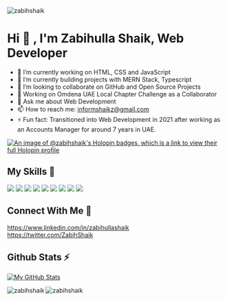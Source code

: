 <p align="left"> <img src="https://komarev.com/ghpvc/?username=zabihshaik&label=Profile%20views&color=3cb0fa&style=flat" alt="zabihshaik" /> </p>

# Hi 👋 , I'm Zabihulla Shaik, Web Developer
          
- 🔭 I’m currently working on HTML, CSS and JavaScript
- 🌱 I’m currently building projects with MERN Stack, Typescript
- 👯 I’m looking to collaborate on GitHub and Open Source Projects
- 🔭 Working on Omdena UAE Local Chapter Challenge as a Collaborator
- 💬 Ask me about Web Development
- 📫 How to reach me: informshaikz@gmail.com
- ⚡ Fun fact: Transitioned into Web Development in 2021 after working as an Accounts Manager for around 7 years in UAE.

[![An image of @zabihshaik's Holopin badges, which is a link to view their full Holopin profile](https://holopin.me/zabihshaik)](https://holopin.io/@zabihshaik)

## My Skills 🚀

![](https://img.shields.io/badge/HTML5-E34F26?style=for-the-badge&logo=html5&logoColor=white)
![](https://img.shields.io/badge/CSS3-1572B6?style=for-the-badge&logo=css3&logoColor=white)
![](https://img.shields.io/badge/JavaScript-F7DF1E?style=for-the-badge&logo=javascript&logoColor=white)
![](https://img.shields.io/badge/react-%2320232a.svg?style=for-the-badge&logo=react&logoColor=%2361DAFB)
![](https://img.shields.io/badge/Git-F05032?style=for-the-badge&logo=git&logoColor=white)
![](https://img.shields.io/badge/Redux-593D88?style=for-the-badge&logo=redux&logoColor=white)
![](https://img.shields.io/badge/Bootstrap-38B2AC?style=for-the-badge&logo=bootstrap&logoColor=white)
![](https://img.shields.io/badge/React_Router-593D88?style=for-the-badge&logo=react-router&logoColor=white)
![](https://img.shields.io/badge/Mongo_DB-38B2AC?style=for-the-badge&logo=mongodb&logoColor=white)

## Connect With Me 🔗 
https://www.linkedin.com/in/zabihullashaik   
https://twitter.com/ZabihShaik   

## Github Stats ⚡
[![My GitHub Stats](https://github-readme-stats-sigma-five.vercel.app/api/?username=zabihshaik&count_private=true&theme=tokyonight&show_icons=true&icon_color=3cb0fa)]()

<p><img align="left" src="https://github-readme-stats-sigma-five.vercel.app/api/top-langs?username=zabihshaik&show_icons=true&locale=en&layout=compact" alt="zabihshaik" /></p>
<p><img align="center" src="https://github-readme-streak-stats.herokuapp.com/?user=zabihshaik&" alt="zabihshaik" /></p>
